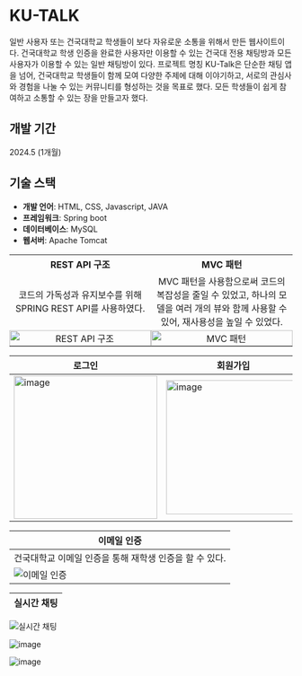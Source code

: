 # KU-TALK
일반 사용자 또는 건국대학교 학생들이 보다 자유로운 소통을 위해서 만든 웹사이트이다. 건국대학교 학생 인증을 완료한 사용자만 이용할 수 있는 건국대 전용 채팅방과 모든 사용자가 이용할 수 있는 일반 채팅방이 있다.
프로젝트 명칭 KU-Talk은 단순한 채팅 앱을 넘어, 건국대학교 학생들이 함께 모여 다양한 주제에 대해 이야기하고, 서로의 관심사와 경험을 나눌 수 있는 커뮤니티를 형성하는 것을 목표로 했다. 모든 학생들이 쉽게 참여하고 소통할 수 있는 장을 만들고자 했다.


## 개발 기간
2024.5 (1개월)


## 기술 스택
- **개발 언어**: HTML, CSS, Javascript, JAVA
- **프레임워크**: Spring boot  
- **데이터베이스**: MySQL
- **웹서버**: Apache Tomcat



<table style="width: 100%; table-layout: fixed; border-collapse: collapse;">
  <tr>
    <th style="text-align: center; width: 50%;">REST API 구조</th>
    <th style="text-align: center; width: 50%;">MVC 패턴</th>
  </tr>
  <tr>
    <td style="text-align: center;">
      코드의 가독성과 유지보수를 위해 SPRING REST API를 사용하였다.
    </td>
    <td style="text-align: center;">
      MVC 패턴을 사용함으로써 코드의 복잡성을 줄일 수 있었고, 하나의 모델을 여러 개의 뷰와 함께 사용할 수 있어, 재사용성을 높일 수 있었다.
    </td>
  </tr>
  <tr>
    <td style="padding: 0; text-align: center;">
      <img src="https://github.com/pbgodsoo/KU-TALK/assets/84000206/6131a935-cda7-4087-8eed-2386dffe0ae4" alt="REST API 구조" style="width: 100%; height: auto;">
    </td>
    <td style="padding: 0; text-align: center;">
      <img src="https://github.com/pbgodsoo/KU-TALK/assets/84000206/c91ccdc2-71ef-47d7-b9f4-ee2773aa8c42" alt="MVC 패턴" style="width: 100%; height: auto;">
    </td>
  </tr>
</table>

| 로그인 | 회원가입 | 아이디 찾기 | 비밀번호 찾기 |
|-------------|-----------|-------------|----------------|
| <img width="255" alt="image" src="https://github.com/user-attachments/assets/5f94a222-5c88-4da7-bf76-c405f168f7d4" /> | <img width="239" alt="image" src="https://github.com/user-attachments/assets/09d8e7d7-2ed3-4606-a924-e6409d1fe59e" /> | <img width="221" alt="image" src="https://github.com/user-attachments/assets/bd2c731b-e8a1-46c5-b5d9-d3f18627bfd2" /> | <img width="246" alt="image" src="https://github.com/user-attachments/assets/2abd7807-e944-43d9-81c7-1c4eaa2c7c1a" /> |

| 이메일 인증 |
|-------------|
| 건국대학교 이메일 인증을 통해 재학생 인증을 할 수 있다. |
| ![이메일 인증](https://github.com/user-attachments/assets/3fc2ac65-67c7-429a-bd4f-5886d6e72083) |

| 실시간 채팅 |
|-------------|
![실시간 채팅](https://github.com/user-attachments/assets/96f2ba51-296f-4867-a20e-bddf9b90802a)


![image](https://github.com/pbgodsoo/KU-TALK/assets/84000206/6b754a90-459a-48cc-ae80-d47402e5bee9)

![image](https://github.com/pbgodsoo/KU-TALK/assets/84000206/6b34da69-fbef-4fe8-b413-b1329ab880b6)
